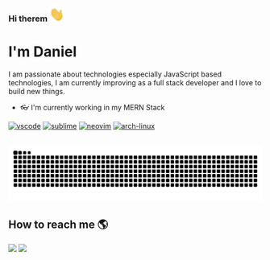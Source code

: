 ### Hi therem <img src="https://github.com/ABSphreak/ABSphreak/blob/master/gifs/Hi.gif" width="30px"></h2> <h1>I'm Daniel</h1> 

I am passionate about technologies especially JavaScript based technologies, I am currently improving as a full stack developer and I love to build new things.

- 👓 I'm currently working in my MERN Stack

<p align="left">
  <a href="https://github.com/priyanshumay"><img src="https://img.shields.io/badge/VSCode-3795fa.svg?style=for-the-badge&logo=visualstudiocode&logoColor=3795fa&labelColor=ffffff" alt="vscode"></a>
  <a href="https://github.com/priyanshumay"><img src="https://img.shields.io/badge/Sublime text-ff8000.svg?style=for-the-badge&logo=sublime text&logoColor=ff8000&labelColor=ffffff" alt="sublime"></a>
  <a href="https://github.com/priyanshumay"><img src="https://img.shields.io/badge/NeoVim-008f39.svg?style=for-the-badge&logo=neovim&logoColor=008f39&labelColor=ffffff" alt="neovim"></a>
<a href="https://github.com/priyanshumay"><img src="https://img.shields.io/badge/linux-0066cc.svg?style=for-the-badge&logo=arch-linux&logoColor=0066cc&labelColor=ffffff" alt="arch-linux"></a>
</p><br>

<img src="https://raw.githubusercontent.com/artart222/artart222/output/github-contribution-grid-snake.svg">

## How to reach me 🌎
[![](https://img.shields.io/badge/LinkedIn-0E76A8?style=for-the-badge&logo=linkedin&logoColor=white)](https://www.linkedin.com/in/daniel-colmenares-7b9359204/)
[![](https://img.shields.io/badge/twitter-1DA1F2?style=for-the-badge&logo=twitter&logoColor=white)](https://twitter.com/DanielC1805)







